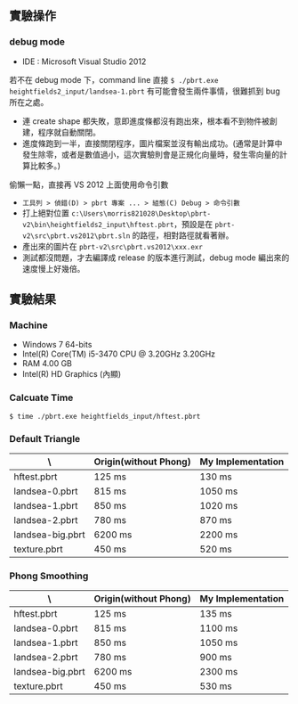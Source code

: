 ## 實驗操作 ##

### debug mode ###

* IDE : Microsoft Visual Studio 2012

若不在 debug mode 下，command line 直接 `$ ./pbrt.exe heightfields2_input/landsea-1.pbrt` 有可能會發生兩件事情，很難抓到 bug 所在之處。

* 連 create shape 都失敗，意即進度條都沒有跑出來，根本看不到物件被創建，程序就自動關閉。
* 進度條跑到一半，直接關閉程序，圖片檔案並沒有輸出成功。(通常是計算中發生除零，或者是數值過小，這次實驗則會是正規化向量時，發生零向量的計算比較多。)

偷懶一點，直接再 VS 2012 上面使用命令引數

* `工具列 > 偵錯(D) > pbrt 專案 ... > 組態(C) Debug > 命令引數`
* 打上絕對位置 `c:\Users\morris821028\Desktop\pbrt-v2\bin\heightfields2_input\hftest.pbrt`，預設是在 `pbrt-v2\src\pbrt.vs2012\pbrt.sln` 的路徑，相對路徑就看著辦。
* 產出來的圖片在  `pbrt-v2\src\pbrt.vs2012\xxx.exr`
* 測試都沒問題，才去編譯成 release 的版本進行測試，debug mode 編出來的速度慢上好幾倍。


## 實驗結果 ##

### Machine ###

* Windows 7 64-bits
* Intel(R) Core(TM) i5-3470 CPU @ 3.20GHz 3.20GHz
* RAM 4.00 GB
* Intel(R) HD Graphics (內顯)


### Calcuate Time ###

```
$ time ./pbrt.exe heightfields_input/hftest.pbrt
```

### Default Triangle ###

| \                | Origin(without Phong) | My Implementation |
|------------------|-----------------------|-------------------|
| hftest.pbrt      |                 125 ms|             130 ms|
| landsea-0.pbrt   |                 815 ms|            1050 ms|
| landsea-1.pbrt   |                 850 ms|            1020 ms|
| landsea-2.pbrt   |                 780 ms|             870 ms|
| landsea-big.pbrt |                6200 ms|            2200 ms|
| texture.pbrt     |                 450 ms|             520 ms|

### Phong Smoothing ###

| \                | Origin(without Phong) | My Implementation |
|------------------|-----------------------|-------------------|
| hftest.pbrt      |                 125 ms|             135 ms|
| landsea-0.pbrt   |                 815 ms|            1100 ms|
| landsea-1.pbrt   |                 850 ms|            1050 ms|
| landsea-2.pbrt   |                 780 ms|             900 ms|
| landsea-big.pbrt |                6200 ms|            2300 ms|
| texture.pbrt     |                 450 ms|             530 ms|
